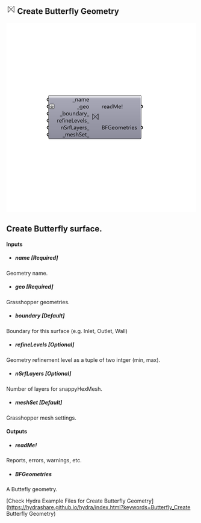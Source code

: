 ## ![](../../images/icons/Create_Butterfly_Geometry.png) Create Butterfly Geometry

![](../../images/components/Create_Butterfly_Geometry.png)

Create Butterfly surface.
 -

#### Inputs
* ##### name [Required]
Geometry name.
* ##### geo [Required]
Grasshopper geometries.
* ##### boundary [Default]
Boundary for this surface (e.g. Inlet, Outlet, Wall)
* ##### refineLevels [Optional]
Geometry refinement level as a tuple of two intger (min, max).
* ##### nSrfLayers [Optional]
Number of layers for snappyHexMesh.
* ##### meshSet [Default]
Grasshopper mesh settings.

#### Outputs
* ##### readMe!
Reports, errors, warnings, etc.
* ##### BFGeometries
A Buttefly geometry.


[Check Hydra Example Files for Create Butterfly Geometry](https://hydrashare.github.io/hydra/index.html?keywords=Butterfly_Create Butterfly Geometry)